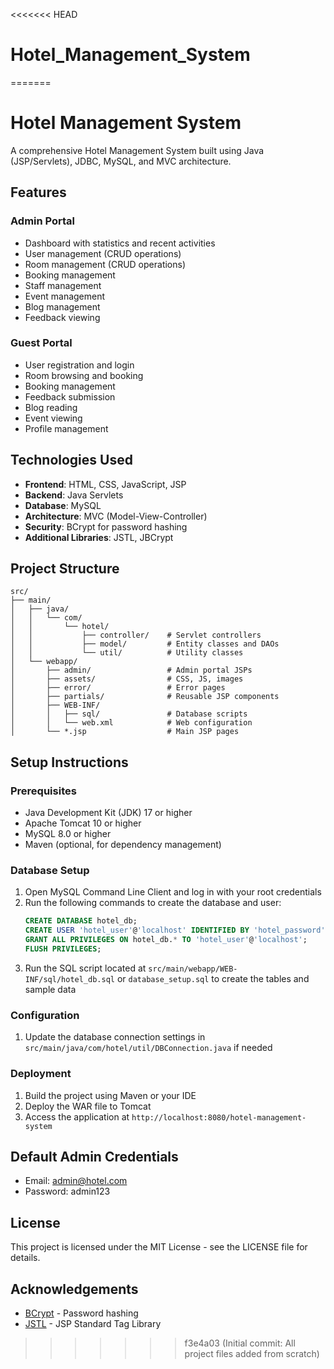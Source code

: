 <<<<<<< HEAD
# Hotel_Management_System
=======
# Hotel Management System

A comprehensive Hotel Management System built using Java (JSP/Servlets), JDBC, MySQL, and MVC architecture.

## Features

### Admin Portal
- Dashboard with statistics and recent activities
- User management (CRUD operations)
- Room management (CRUD operations)
- Booking management
- Staff management
- Event management
- Blog management
- Feedback viewing

### Guest Portal
- User registration and login
- Room browsing and booking
- Booking management
- Feedback submission
- Blog reading
- Event viewing
- Profile management

## Technologies Used

- **Frontend**: HTML, CSS, JavaScript, JSP
- **Backend**: Java Servlets
- **Database**: MySQL
- **Architecture**: MVC (Model-View-Controller)
- **Security**: BCrypt for password hashing
- **Additional Libraries**: JSTL, JBCrypt

## Project Structure

```
src/
├── main/
│   ├── java/
│   │   └── com/
│   │       └── hotel/
│   │           ├── controller/    # Servlet controllers
│   │           ├── model/         # Entity classes and DAOs
│   │           └── util/          # Utility classes
│   └── webapp/
│       ├── admin/                 # Admin portal JSPs
│       ├── assets/                # CSS, JS, images
│       ├── error/                 # Error pages
│       ├── partials/              # Reusable JSP components
│       ├── WEB-INF/
│       │   ├── sql/               # Database scripts
│       │   └── web.xml            # Web configuration
│       └── *.jsp                  # Main JSP pages
```

## Setup Instructions

### Prerequisites
- Java Development Kit (JDK) 17 or higher
- Apache Tomcat 10 or higher
- MySQL 8.0 or higher
- Maven (optional, for dependency management)

### Database Setup
1. Open MySQL Command Line Client and log in with your root credentials
2. Run the following commands to create the database and user:
   ```sql
   CREATE DATABASE hotel_db;
   CREATE USER 'hotel_user'@'localhost' IDENTIFIED BY 'hotel_password';
   GRANT ALL PRIVILEGES ON hotel_db.* TO 'hotel_user'@'localhost';
   FLUSH PRIVILEGES;
   ```
3. Run the SQL script located at `src/main/webapp/WEB-INF/sql/hotel_db.sql` or `database_setup.sql` to create the tables and sample data

### Configuration
1. Update the database connection settings in `src/main/java/com/hotel/util/DBConnection.java` if needed

### Deployment
1. Build the project using Maven or your IDE
2. Deploy the WAR file to Tomcat
3. Access the application at `http://localhost:8080/hotel-management-system`

## Default Admin Credentials
- Email: admin@hotel.com
- Password: admin123

## License
This project is licensed under the MIT License - see the LICENSE file for details.

## Acknowledgements
- [BCrypt](https://github.com/patrickfav/bcrypt) - Password hashing
- [JSTL](https://jakarta.ee/specifications/tags/3.0/) - JSP Standard Tag Library
>>>>>>> f3e4a03 (Initial commit: All project files added from scratch)
